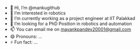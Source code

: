 - 👋 Hi, I’m @mankugithub
- 👀 I’m interested in robotics
- 🌱 I’m currently working as a project engineer at IIT Palakkad 
- 💞️ I’m looking for a PhD Position in robotics and automation 
- 📫 You can email me on mayankpandey20001@gmail.com 
- 😄 Pronouns: ...
- ⚡ Fun fact: ...

<!---
mankugithub/mankugithub is a ✨ special ✨ repository because its `README.md` (this file) appears on your GitHub profile.
You can click the Preview link to take a look at your changes.
--->
